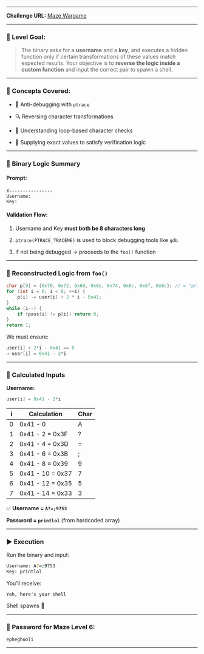 
---
**Challenge URL:** [Maze Wargame](https://overthewire.org/wargames/)

---

### 🔐 Level Goal:

> The binary asks for a **username** and a **key**, and executes a hidden function only if certain transformations of these values match expected results. Your objective is to **reverse the logic inside a custom function** and input the correct pair to spawn a shell.

---

### 🧠 Concepts Covered:

- 🧵 Anti-debugging with `ptrace`
    
- 🔍 Reversing character transformations
    
- 🧠 Understanding loop-based character checks
    
- 🎯 Supplying exact values to satisfy verification logic
    

---

### 🔎 Binary Logic Summary

#### Prompt:

```
X----------------
Username:
Key:
```

#### Validation Flow:

1. Username and Key **must both be 8 characters long**
    
2. `ptrace(PTRACE_TRACEME)` is used to block debugging tools like `gdb`
    
3. If not being debugged → proceeds to the `foo()` function
    

---

### 📜 Reconstructed Logic from `foo()`

```c
char p[9] = {0x70, 0x72, 0x69, 0x6e, 0x74, 0x6c, 0x6f, 0x6c}; // = "printlol"
for (int i = 0; i < 8; ++i) {
    p[i] -= user[i] + 2 * i - 0x41;
}
while (i--) {
    if (pass[i] != p[i]) return 0;
}
return 1;
```

We must ensure:

```c
user[i] + 2*i - 0x41 == 0
⇒ user[i] = 0x41 - 2*i
```

---

### 🧪 Calculated Inputs

**Username:**

```c
user[i] = 0x41 - 2*i
```

|i|Calculation|Char|
|---|---|---|
|0|0x41 - 0|A|
|1|0x41 - 2 = 0x3F|?|
|2|0x41 - 4 = 0x3D|=|
|3|0x41 - 6 = 0x3B|;|
|4|0x41 - 8 = 0x39|9|
|5|0x41 - 10 = 0x37|7|
|6|0x41 - 12 = 0x35|5|
|7|0x41 - 14 = 0x33|3|

✅ **Username = `A?=;9753`**

**Password = `printlol`** (from hardcoded array)

---

### ▶️ Execution

Run the binary and input:

```bash
Username: A?=;9753
Key: printlol
```

You’ll receive:

```
Yeh, here's your shell
```

Shell spawns 🐚

---

### 🔑 Password for Maze Level 6:

```
epheghuoli
```

---
